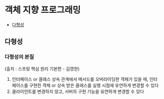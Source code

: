 # 객체 지향 프로그래밍

- [다형성](#polymorphism)

## <a name="polymorphism"></a>다형성

### 다형성의 본질

(출처 : 스프링 핵심 원리 기본편 - 김영한)

1. 인터페이스 or 클래스 상속 관계에서 메서드를 오버라이딩한 객체가 있을 때, 인터페이스를 구현한 객체 or 상속 받은 클래스를 실행 시점에 유연하게 변경할 수 있다
2. 클라이언트를 변경하지 않고, 서버의 구현 기능을 유연하게 변경할 수 있다
